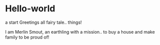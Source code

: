 # Hello-world
a start
Greetings all fairy tale.. things!

I am Merlin Smout, an earthling with a mission.. to buy a house and make family to be proud of!
